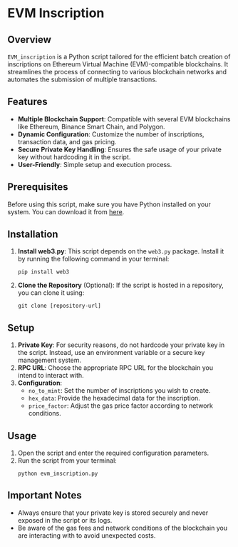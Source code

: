 # EVM Inscription

## Overview
`EVM_inscription` is a Python script tailored for the efficient batch creation of inscriptions on Ethereum Virtual Machine (EVM)-compatible blockchains. It streamlines the process of connecting to various blockchain networks and automates the submission of multiple transactions.

## Features
- **Multiple Blockchain Support**: Compatible with several EVM blockchains like Ethereum, Binance Smart Chain, and Polygon.
- **Dynamic Configuration**: Customize the number of inscriptions, transaction data, and gas pricing.
- **Secure Private Key Handling**: Ensures the safe usage of your private key without hardcoding it in the script.
- **User-Friendly**: Simple setup and execution process.

## Prerequisites
Before using this script, make sure you have Python installed on your system. You can download it from [here](https://www.python.org/downloads/).

## Installation
1. **Install web3.py**: This script depends on the `web3.py` package. Install it by running the following command in your terminal:
   ```
   pip install web3
   ```
2. **Clone the Repository** (Optional): If the script is hosted in a repository, you can clone it using:
   ```
   git clone [repository-url]
   ```

## Setup
1. **Private Key**: For security reasons, do not hardcode your private key in the script. Instead, use an environment variable or a secure key management system.
2. **RPC URL**: Choose the appropriate RPC URL for the blockchain you intend to interact with.
3. **Configuration**:
   - `no_to_mint`: Set the number of inscriptions you wish to create.
   - `hex_data`: Provide the hexadecimal data for the inscription.
   - `price_factor`: Adjust the gas price factor according to network conditions.

## Usage
1. Open the script and enter the required configuration parameters.
2. Run the script from your terminal:
   ```
   python evm_inscription.py
   ```

## Important Notes
- Always ensure that your private key is stored securely and never exposed in the script or its logs.
- Be aware of the gas fees and network conditions of the blockchain you are interacting with to avoid unexpected costs.
